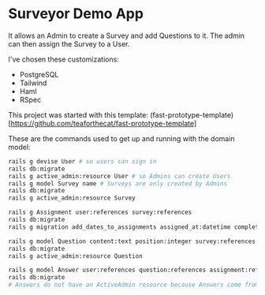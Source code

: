 # Surveyor Demo App

It allows an Admin to create a Survey and add Questions to it. The admin can then assign the Survey to a User.

I've chosen these customizations:

- PostgreSQL
- Tailwind
- Haml 
- RSpec

This project was started with this template: (fast-prototype-template)[https://github.com/teaforthecat/fast-prototype-template]

These are the commands used to get up and running with the domain model:
``` sh
rails g devise User # so users can sign in
rails db:migrate 
rails g active_admin:resource User # so Admins can create Users
rails g model Survey name # Surveys are only created by Admins
rails db:migrate
rails g active_admin:resource Survey

rails g Assignment user:references survey:references
rails db:migrate 
rails g migration add_dates_to_assignments assigned_at:datetime completed_at:datetime deadline_at:datetime

rails g model Question content:text position:integer survey:references
rails db:migrate
rails g active_admin:resource Question

rails g model Answer user:references question:references assignment:references content:text 
rails db:migrate
# Answers do not have an ActiveAdmin resource because Answers come from Users, not Admins

```
